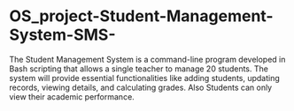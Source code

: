 # OS_project-Student-Management-System-SMS-
The Student Management System is a command-line program developed in Bash scripting that allows a single teacher to manage 20 students. The system will provide essential functionalities like adding students, updating records, viewing details, and calculating grades. Also Students can only view their academic performance.
